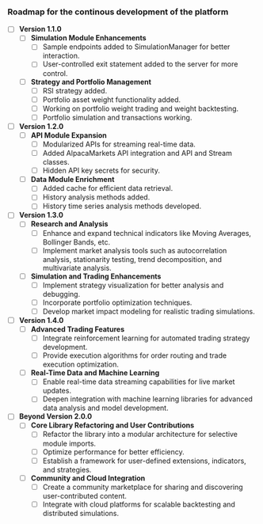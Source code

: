 ### Roadmap for the continous development of the platform

- [ ] **Version 1.1.0**
    - [ ] **Simulation Module Enhancements**
        - [ ] Sample endpoints added to SimulationManager for better interaction.
        - [ ] User-controlled exit statement added to the server for more control.

    - [ ] **Strategy and Portfolio Management**
        - [ ] RSI strategy added.
        - [ ] Portfolio asset weight functionality added.
        - [ ] Working on portfolio weight trading and weight backtesting.
        - [ ] Portfolio simulation and transactions working.

- [ ] **Version 1.2.0**
    - [ ] **API Module Expansion**
        - [ ] Modularized APIs for streaming real-time data.
        - [ ] Added AlpacaMarkets API integration and API and Stream classes.
        - [ ] Hidden API key secrets for security.

    - [ ] **Data Module Enrichment**
        - [ ] Added cache for efficient data retrieval.
        - [ ] History analysis methods added.
        - [ ] History time series analysis methods developed.

- [ ] **Version 1.3.0**
    - [ ] **Research and Analysis**
        - [ ] Enhance and expand technical indicators like Moving Averages, Bollinger Bands, etc.
        - [ ] Implement market analysis tools such as autocorrelation analysis, stationarity testing, trend decomposition, and multivariate analysis.

    - [ ] **Simulation and Trading Enhancements**
        - [ ] Implement strategy visualization for better analysis and debugging.
        - [ ] Incorporate portfolio optimization techniques.
        - [ ] Develop market impact modeling for realistic trading simulations.

- [ ] **Version 1.4.0**
    - [ ] **Advanced Trading Features**
        - [ ] Integrate reinforcement learning for automated trading strategy development.
        - [ ] Provide execution algorithms for order routing and trade execution optimization.

    - [ ] **Real-Time Data and Machine Learning**
        - [ ] Enable real-time data streaming capabilities for live market updates.
        - [ ] Deepen integration with machine learning libraries for advanced data analysis and model development.

- [ ] **Beyond Version 2.0.0**
    - [ ] **Core Library Refactoring and User Contributions**
        - [ ] Refactor the library into a modular architecture for selective module imports.
        - [ ] Optimize performance for better efficiency.
        - [ ] Establish a framework for user-defined extensions, indicators, and strategies.

    - [ ] **Community and Cloud Integration**
        - [ ] Create a community marketplace for sharing and discovering user-contributed content.
        - [ ] Integrate with cloud platforms for scalable backtesting and distributed simulations.
